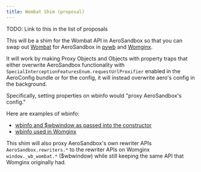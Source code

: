 ```yaml
---
title: Wombat Shim (proposal)
---
```


TODO: Link to this in the list of proposals

This will be a shim for the Wombat API in AeroSandbox so that you can swap out [Wombat](https://github.com/webrecorder/wombat) for AeroSandbox in [pywb](https://github.com/webrecorder/pywb) and [Womginx](https://github.com/binary-person/womginx).

It will work by making Proxy Objects and Objects with property traps that either overwrite AeroSandbox functionality with `SpecialInterceptionFeaturesEnum.requestUrlProxifier` enabled in the AeroConfig bundle or for the config, it will instead overwrite aero's config in the background.

Specifically, setting properties on wbinfo would "proxy AeroSandbox's config."

Here are examples of wbinfo:

- [wbinfo and $wbwindow as passed into the constructor](https://github.com/webrecorder/wombat/blob/26a39e4b5d6bc1d3ef391c8ec3d710d92de5b6fd/src/wombat.js#L16-L19)
- [wbinfo used in Womginx](https://github.com/binary-person/womginx/blob/d11aecdb1f04f778c6fd769f5972101d95b2b73a/public/wombat-handler.js#L28-L45)

This shim will also proxy AeroSandbox's own rewriter APIs `AeroSandbox.rewriters.*` to the rewriter APIs on Womginx `window._wb_wombat.*` ($wbwindow) while still keeping the same API that Womginx originally had.
